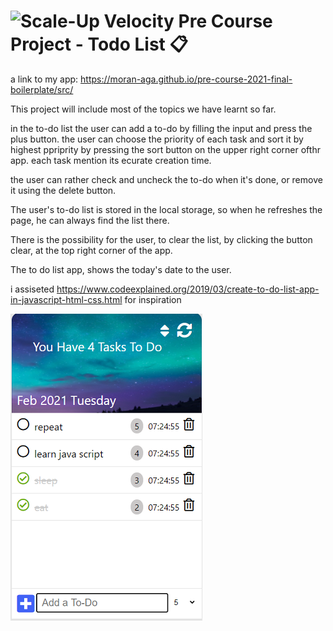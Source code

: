 # ![Scale-Up Velocity](./readme-files/logo-main.png) Pre Course Project - Todo List 📋

a link to my app: https://moran-aga.github.io/pre-course-2021-final-boilerplate/src/

This project will include most of the topics we have learnt so far.

in the to-do list the user can add a to-do by filling the input and press the plus button.
the user can choose the priority of each task and sort it by highest ppriprity by pressing the sort button on the upper right corner ofthr app. 
each task mention its ecurate creation time.

the user can rather check and uncheck the to-do when it's done, or remove it using the delete button.

The user's to-do list is stored in the local storage, so when he refreshes the page, he can always find the list there.

There is the possibility for the user, to clear the list, by clicking the button clear, at the top right corner of the app.

The to do list app, shows the today's date to the user.

i assiseted https://www.codeexplained.org/2019/03/create-to-do-list-app-in-javascript-html-css.html for inspiration

![Commits test](./readme-files/Untitled.png)


